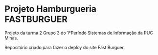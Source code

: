 # Projeto Hamburgueria FASTBURGUER 
Projeto da turma 2 Grupo 3 do 1°Período Sistemas de Informação da PUC Minas.

Repositório criado para fazer o deploy do site Fast Burguer.
